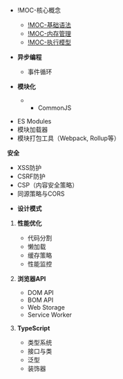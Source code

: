 + !MOC-核心概念
	+ [!MOC-基础语法](00-前端/00-核心/JavaScript/01-核心概念/基础语法/!MOC-基础语法.md)
	+ [!MOC-内存管理](00-前端/00-核心/JavaScript/01-核心概念/内存管理/!MOC-内存管理.md)
	+ [!MOC-执行模型](00-前端/00-核心/JavaScript/01-核心概念/执行模型/!MOC-执行模型.md)

+ **异步编程**
	+ 事件循环

+ **模块化**
	+  - CommonJS
- ES Modules
- 模块加载器
- 模块打包工具（Webpack, Rollup等）

**安全**
- XSS防护
- CSRF防护
- CSP（内容安全策略）
- 同源策略与CORS


+ **设计模式**

1. **性能优化**
    
    - 代码分割
    - 懒加载
    - 缓存策略
    - 性能监控


2. **浏览器API**
    
    - DOM API
    - BOM API
    - Web Storage
    - Service Worker

3. **TypeScript**
    
    - 类型系统
    - 接口与类
    - 泛型
    - 装饰器